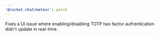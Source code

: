 ```yaml
---
'@rocket.chat/meteor': patch
---
```


Fixes a UI issue where enabling/disabling TOTP two factor authentication didn't update in real-time.
